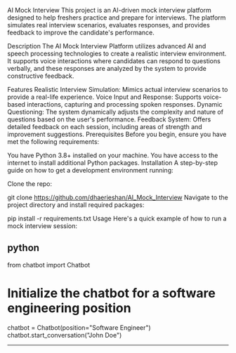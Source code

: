 AI Mock Interview 
This project is an AI-driven mock interview platform designed to help freshers practice and prepare for interviews. The platform simulates real interview scenarios, evaluates responses, and provides feedback to improve the candidate's performance.

Description
The AI Mock Interview Platform utilizes advanced AI and speech processing technologies to create a realistic interview environment. It supports voice interactions where candidates can respond to questions verbally, and these responses are analyzed by the system to provide constructive feedback.

Features
Realistic Interview Simulation: Mimics actual interview scenarios to provide a real-life experience.
Voice Input and Response: Supports voice-based interactions, capturing and processing spoken responses.
Dynamic Questioning: The system dynamically adjusts the complexity and nature of questions based on the user's performance.
Feedback System: Offers detailed feedback on each session, including areas of strength and improvement suggestions.
Prerequisites
Before you begin, ensure you have met the following requirements:

You have Python 3.8+ installed on your machine.
You have access to the internet to install additional Python packages.
Installation
A step-by-step guide on how to get a development environment running:

Clone the repo:

git clone https://github.com/dhaerieshan/AI_Mock_Interview
Navigate to the project directory and install required packages:


pip install -r requirements.txt
Usage
Here's a quick example of how to run a mock interview session:

python
-------------------------------------------------------------------
from chatbot import Chatbot

# Initialize the chatbot for a software engineering position
chatbot = Chatbot(position="Software Engineer")
chatbot.start_conversation("John Doe")

-------------------------------------------------------------------
